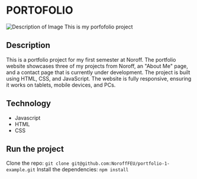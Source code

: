 # PORTOFOLIO
![Description of Image](https://images.unsplash.com/photo-1511376777868-611b54f68947?q=80&w=2940&auto=format&fit=crop&ixlib=rb-4.0.3&ixid=M3wxMjA3fDB8MHxwaG90by1wYWdlfHx8fGVufDB8fHx8fA%3D%3D)
This is my porfofolio project 

## Description
This is a portfolio project for my first semester at Noroff. The portfolio website showcases three of my projects from Noroff, an "About Me" page, and a contact page that is currently under development.
The project is built using HTML, CSS, and JavaScript. The website is fully responsive, ensuring it works on tablets, mobile devices, and PCs.
## Technology
- Javascript
- HTML
- CSS
## Run the project
Clone the repo:
`git clone git@github.com:NoroffFEU/portfolio-1-example.git`
Install the dependencies:
`npm install`

